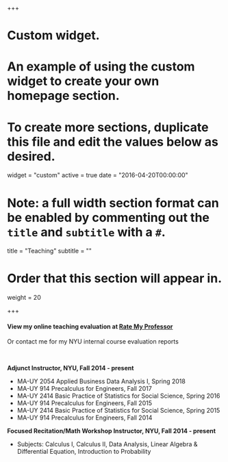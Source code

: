 +++
# Custom widget.
# An example of using the custom widget to create your own homepage section.
# To create more sections, duplicate this file and edit the values below as desired.
widget = "custom"
active = true
date = "2016-04-20T00:00:00"

# Note: a full width section format can be enabled by commenting out the `title` and `subtitle` with a `#`.
title = "Teaching"
subtitle = ""

# Order that this section will appear in.
weight = 20

+++


#### View my online teaching evaluation at [Rate My Professor](http://www.ratemyprofessors.com/ShowRatings.jsp?tid=1966958)
Or contact me for my NYU internal course evaluation reports


<br>

**Adjunct Instructor, NYU, Fall 2014 - present**

- MA-UY 2054 Applied Business Data Analysis I, Spring 2018
- MA-UY 914 Precalculus for Engineers, Fall 2017
- MA-UY 2414 Basic Practice of Statistics for Social Science, Spring 2016
- MA-UY 914 Precalculus for Engineers, Fall 2015
- MA-UY 2414 Basic Practice of Statistics for Social Science, Spring 2015
- MA-UY 914 Precalculus for Engineers, Fall 2014


**Focused Recitation/Math Workshop Instructor, NYU, Fall 2014 - present**

- Subjects: Calculus I, Calculus II, Data Analysis, Linear Algebra & Differential Equation, Introduction to Probability
